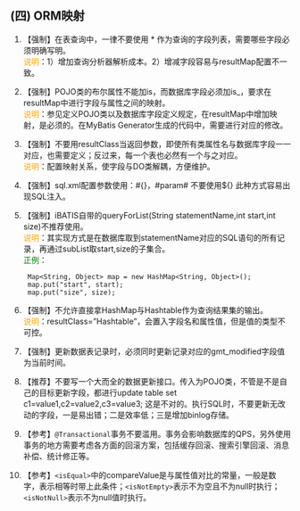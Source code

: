 ## (四) ORM映射
1. 【强制】在表查询中，一律不要使用 * 作为查询的字段列表，需要哪些字段必须明确写明。 
<br><span style="color:orange">说明</span>：1）增加查询分析器解析成本。2）增减字段容易与resultMap配置不一致。 
2. 【强制】POJO类的布尔属性不能加is，而数据库字段必须加is_，要求在resultMap中进行字段与属性之间的映射。 
<br><span style="color:orange">说明</span>：参见定义POJO类以及数据库字段定义规定，在resultMap中增加映射，是必须的。在MyBatis Generator生成的代码中，需要进行对应的修改。
3. 【强制】不要用resultClass当返回参数，即使所有类属性名与数据库字段一一对应，也需要定义；反过来，每一个表也必然有一个与之对应。 
<br><span style="color:orange">说明</span>：配置映射关系，使字段与DO类解耦，方便维护。 
4. 【强制】sql.xml配置参数使用：#{}，#param# 不要使用${} 此种方式容易出现SQL注入。 
5. 【强制】iBATIS自带的queryForList(String statementName,int start,int size)不推荐使用。
<br><span style="color:orange">说明</span>：其实现方式是在数据库取到statementName对应的SQL语句的所有记录，再通过subList取start,size的子集合。 
<br><span style="color:green">正例</span>：
        
        Map<String, Object> map = new HashMap<String, Object>();    
        map.put("start", start);    
        map.put("size", size);

6. 【强制】不允许直接拿HashMap与Hashtable作为查询结果集的输出。 
<br><span style="color:orange">说明</span>：resultClass=”Hashtable”，会置入字段名和属性值，但是值的类型不可控。
7. 【强制】更新数据表记录时，必须同时更新记录对应的gmt_modified字段值为当前时间。
8. 【推荐】不要写一个大而全的数据更新接口。传入为POJO类，不管是不是自己的目标更新字段，都进行update table set c1=value1,c2=value2,c3=value3; 这是不对的。执行SQL时，不要更新无改动的字段，一是易出错；二是效率低；三是增加binlog存储。 
9. 【参考】`@Transactional`事务不要滥用。事务会影响数据库的QPS，另外使用事务的地方需要考虑各方面的回滚方案，包括缓存回滚、搜索引擎回滚、消息补偿、统计修正等。 
10. 【参考】`<isEqual>`中的compareValue是与属性值对比的常量，一般是数字，表示相等时带上此条件；`<isNotEmpty>`表示不为空且不为null时执行；`<isNotNull>`表示不为null值时执行。  